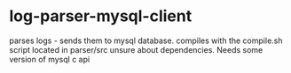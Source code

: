 log-parser-mysql-client
=======================

parses logs - sends them to mysql database.
compiles with the compile.sh script located in parser/src
unsure about dependencies.  Needs some version of mysql c api

